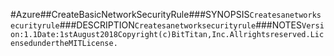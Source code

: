 #Azure##CreateBasicNetworkSecurityRule###SYNOPSIS```Createsanetworksecurityrule```###DESCRIPTION```Createsanetworksecurityrule```###NOTES```Version:1.1Date:1stAugust2018Copyright(c)BitTitan,Inc.Allrightsreserved.LicensedundertheMITLicense.```
